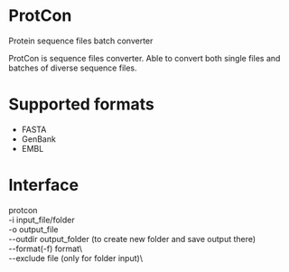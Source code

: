 # ProtCon
Protein sequence files batch converter

ProtCon is sequence files converter. Able to convert both single files and batches of diverse sequence files. 

# Supported formats
- FASTA
- GenBank
- EMBL

# Interface
protcon\
-i input_file/folder\
-o output_file\
--outdir output_folder      (to create new folder and save output there)\
--format(-f) format\        
--exclude file              (only for folder input)\
